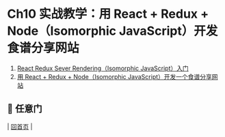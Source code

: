 # Ch10 实战教学：用 React + Redux + Node（Isomorphic JavaScript）开发食谱分享网站

1. [React Redux Sever Rendering（Isomorphic JavaScript）入门](https://github.com/blueflylin/reactjs101/blob/master/Ch10/react-redux-server-rendering-isomorphic-javascript.md)
2. [用 React + Redux + Node（Isomorphic JavaScript）开发一个食谱分享网站](https://github.com/blueflylin/reactjs101/blob/master/Ch10/react-router-redux-node-isomorphic-javascript-open-cook.md)

## :door: 任意门
| [回首页](https://github.com/blueflylin/reactjs101) |
